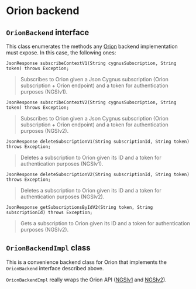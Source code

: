# Orion backend
## `OrionBackend` interface
This class enumerates the methods any [Orion](https://github.com/telefonicaid/fiware-orion) backend implementation must expose. In this case, the following ones:

    JsonResponse subscribeContextV1(String cygnusSubscription, String token) throws Exception;
    
> Subscribes to Orion given a Json Cygnus subscription (Orion subscription + Orion endpoint) and a token for authentication purposes (NGSIv1).
    
    JsonResponse subscribeContextV2(String cygnusSubscription, String token) throws Exception;
 
> Subscribes to Orion given a Json Cygnus subscription (Orion subscription + Orion endpoint) and a token for authentication purposes (NGSIv2).
   
    JsonResponse deleteSubscriptionV1(String subscriptionId, String token) throws Exception;

> Deletes a subscription to Orion given its ID and a token for authentication purposes (NGSIv1).
    
    JsonResponse deleteSubscriptionV2(String subscriptionId, String token) throws Exception;

> Deletes a subscription to Orion given its ID and a token for authentication purposes (NGSIv2).
    
    JsonResponse getSubscriptionsByIdV2(String token, String subscriptionId) throws Exception;

> Gets a subscription to Orion given its ID and a token for authentication purposes (NGSIv2).

## `OrionBackendImpl` class
This is a convenience backend class for Orion that implements the `OrionBackend` interface described above.

`OrionBackendImpl` really wraps the Orion API ([NGSIv1](http://telefonicaid.github.io/fiware-orion/api/v1/) and [NGSIv2](http://telefonicaid.github.io/fiware-orion/api/v2/latest/)).
